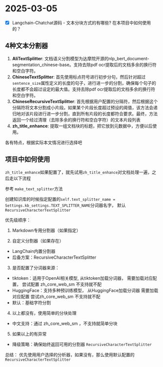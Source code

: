 # 2025-03-05

- [x] Langchain-Chatchat源码 - 文本分块方式的有哪些? 在本项目中如何使用的？


## 4种文本分割器

1. **AliTextSplitter**: 文档语义分割模型为达摩院开源的nlp_bert_document-segmentation_chinese-base。支持去除pdf ocr提取后的文档多余的换行符和空白字符。
2. **ChineseTextSplitter**: 首先使用标点符号进行初步分句，然后针对超过`sentence_size`属性定义的长度的句子，进行进一步的分割，确保每个句子的长度都不会超过设定的最大值。支持去除pdf ocr提取后的文档多余的换行符和空白字符。
3. **ChineseRecursiveTextSplitter**: 首先根据用户配置的分隔符，然后根据这个分隔符将文本分割成小片段。如果某个片段长度超过预设的阈值，该方法会递归地对该片段进行进一步分割，直到所有片段的长度都符合要求。最终，方法返回一个经过清理（去除多余的换行符和空白字符）的文本片段列表
4. **zh_title_enhance**: 提取一组文档块的标题，把它放到元数据中，方便以后使用。

各有特点，根据实际本文情况进行选择吧

## 项目中如何使用

`zh_title_enhance`如果配置了，就先试用`zh_title_enhance`对文档处理一遍，之后走以下流程

参考 `make_text_splitter`方法

创建知识库的时候指定配置的`self.text_splitter_name = Settings.kb_settings.TEXT_SPLITTER_NAME`分词器名字， 默认`RecursiveCharacterTextSplitter`

优先级顺序：

1. Markdown专用分割器（如果指定）
  
2. 自定义分割器（如果存在）

- LangChain内置分割器
- 后备方案：RecursiveCharacterTextSplitter
  
3. 是否配置了分词器来源：

- tiktoken：适用于OpenAI相关模型,  从tiktoken加载分词器， 需要加载对应配置， 尝试配置 zh_core_web_sm 不支持就不配
- HuggingFace：支持多种预训练模型， 从HuggingFace加载分词器 需要加载对应配置  尝试zh_core_web_sm 不支持就不配
- 默认：基础字符分割

4. 以上都没有，使用简单的分块处理

- 中文支持：通过 zh_core_web_sm ，不支持就简单分块

5. 如果以上的有异常

- 降级策略：确保始终返回可用的分割器 `RecursiveCharacterTextSplitter`


总结： 优先使用用户选择的分析器，如果没有，那么使用默认配置的 `RecursiveCharacterTextSplitter`






